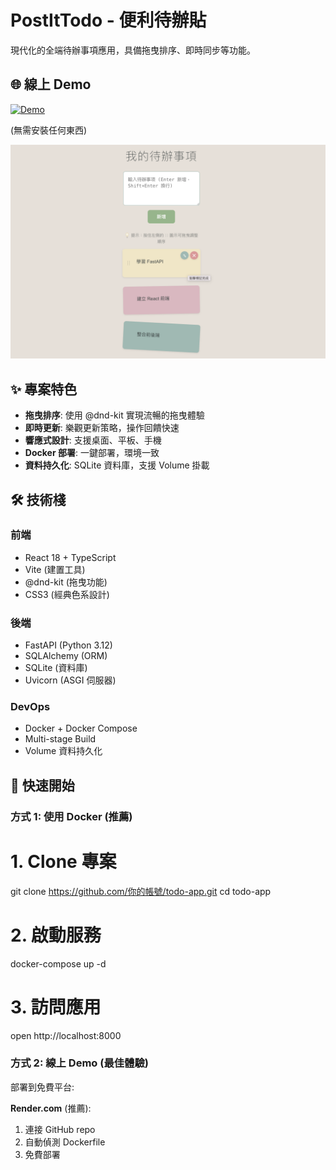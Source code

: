 # PostItTodo - 便利待辦貼

現代化的全端待辦事項應用，具備拖曳排序、即時同步等功能。

## 🌐 線上 Demo

[![Demo](https://img.shields.io/badge/demo-live-success)](https://postittodo.onrender.com)

(無需安裝任何東西)

![應用截圖](./screenshots/demo.png)

## ✨ 專案特色

- **拖曳排序**: 使用 @dnd-kit 實現流暢的拖曳體驗
- **即時更新**: 樂觀更新策略，操作回饋快速
- **響應式設計**: 支援桌面、平板、手機
- **Docker 部署**: 一鍵部署，環境一致
- **資料持久化**: SQLite 資料庫，支援 Volume 掛載

## 🛠️ 技術棧

### 前端
- React 18 + TypeScript
- Vite (建置工具)
- @dnd-kit (拖曳功能)
- CSS3 (經典色系設計)

### 後端
- FastAPI (Python 3.12)
- SQLAlchemy (ORM)
- SQLite (資料庫)
- Uvicorn (ASGI 伺服器)

### DevOps
- Docker + Docker Compose
- Multi-stage Build
- Volume 資料持久化

## 🚀 快速開始

### 方式 1: 使用 Docker (推薦)
# 1. Clone 專案
git clone https://github.com/你的帳號/todo-app.git
cd todo-app

# 2. 啟動服務
docker-compose up -d

# 3. 訪問應用
open http://localhost:8000

### 方式 2: 線上 Demo (最佳體驗)

部署到免費平台:

**Render.com** (推薦):
1. 連接 GitHub repo
2. 自動偵測 Dockerfile
3. 免費部署
